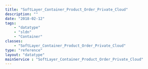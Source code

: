 ```yaml
---
title: "SoftLayer_Container_Product_Order_Private_Cloud"
description: ""
date: "2018-02-12"
tags:
    - "datatype"
    - "sldn"
    - "Container"
classes:
    - "SoftLayer_Container_Product_Order_Private_Cloud"
type: "reference"
layout: "datatype"
mainService : "SoftLayer_Container_Product_Order_Private_Cloud"
---
```


